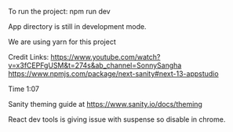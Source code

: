 To run the project: npm run dev

App directory is still in development mode.

We are using yarn for this project

Credit Links:
https://www.youtube.com/watch?v=x3fCEPFgUSM&t=274s&ab_channel=SonnySangha
https://www.npmjs.com/package/next-sanity#next-13-appstudio

Time 1:07

Sanity theming guide at https://www.sanity.io/docs/theming

React dev tools is giving issue with suspense so disable in chrome.